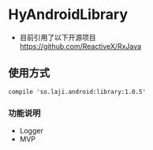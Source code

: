 # HyAndroidLibrary
- 目前引用了以下开源项目  
 https://github.com/ReactiveX/RxJava  
 
## 使用方式
`compile 'so.laji.android:library:1.0.5'`

### 功能说明
- Logger
- MVP
